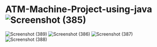 # ATM-Machine-Project-using-java![Screenshot (385)](https://user-images.githubusercontent.com/70852706/230738519-f6875661-56ff-4774-84c2-876cc6dea750.png)
![Screenshot (389)](https://user-images.githubusercontent.com/70852706/230738530-66be45f4-7b93-4f62-bcb8-4c22aeb1c7c4.png)
![Screenshot (386)](https://user-images.githubusercontent.com/70852706/230738551-9b11e8ba-1c12-43fd-8144-acfb3a0a3915.png)
![Screenshot (387)](https://user-images.githubusercontent.com/70852706/230738576-4f4c7410-5979-4038-9994-52dcf611bf12.png)
![Screenshot (388)](https://user-images.githubusercontent.com/70852706/230738582-b45c56f3-d47d-4707-8684-8274495c9494.png)
